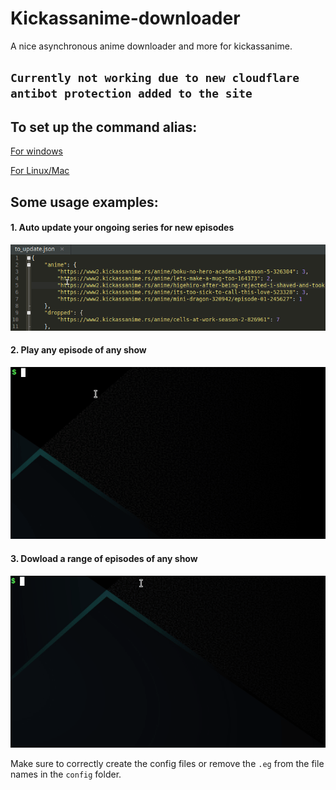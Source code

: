 # Kickassanime-downloader
A nice asynchronous anime downloader and more for kickassanime.

## ```Currently not working due to new cloudflare antibot protection added to the site```

## To set up the command alias:
[For windows](https://github.com/KorigamiK/kickassanime-downloader/wiki/Command-alias-Windows)

[For Linux/Mac](https://github.com/KorigamiK/kickassanime-downloader/wiki/Command-alias-Linux-Mac)
## Some usage examples:

#### 1. Auto update your ongoing series for new episodes
![autoupdate](/example/autoupdate.gif)

#### 2. Play any episode of any show
![splay episode](/example/play_ep.gif)

#### 3. Dowload a range of episodes of any show
![sutoupdate](/example/search_and_download.gif)

Make sure to correctly create the config files or remove the `.eg` from the file names in the `config` folder.